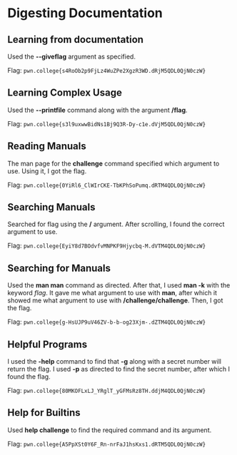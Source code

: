 # Digesting Documentation


## Learning from documentation
Used the **--giveflag** argument as specified.

Flag: `pwn.college{s4RoOb2p9FjLz4WuZPe2XgzR3WD.dRjM5QDL0QjN0czW}`



## Learning Complex Usage
Used the **--printfile** command along with the argument **/flag**.

Flag: `pwn.college{s3l9uxwwBidNs1Bj9Q3R-Dy-c1e.dVjM5QDL0QjN0czW}`


## Reading Manuals
The man page for the **challenge** command specified which argument to use. Using it, I got the flag.

Flag: `pwn.college{0YiRl6_ClWIrCKE-TbKPhSoPumq.dRTM4QDL0QjN0czW}`


## Searching Manuals
Searched for flag using the **/** argument. After scrolling, I found the correct argument to use. 

Flag: `pwn.college{EyiY8d7BOdvfvMNPKF9Hjycbq-M.dVTM4QDL0QjN0czW}`


## Searching for Manuals
Used the **man man** command as directed. After that, I used **man -k** with the keyword *flag*. It gave me what argument to use with **man**, after which it showed me what argument to use with **/challenge/challenge**. Then, I got the flag.

Flag: `pwn.college{g-HsUJP9uV46ZV-b-b-og23Xjm-.dZTM4QDL0QjN0czW}`


## Helpful Programs
I used the **-help** command to find that **-g** along with a secret number will return the flag. I used **-p** as directed to find the secret number, after which I found the flag.

Flag: `pwn.college{80MKOFLxLJ_YRglT_yGFMsRz8TH.ddjM4QDL0QjN0czW}`


## Help for Builtins
Used **help challenge** to find the required command and its argument.

Flag: `pwn.college{A5PpXSt0Y6F_Rn-nrFaJ1hsKxs1.dRTM5QDL0QjN0czW}`
